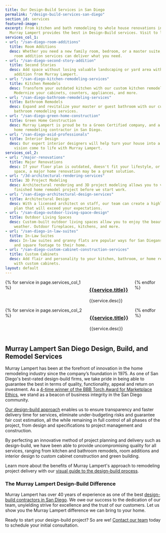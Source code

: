 ```yaml
---
title: Our Design-Build Services in San Diego
permalink: "/design-build-services-san-diego"
section_id: services
featured-image: 
excerpt: From kitchen and bath remodeling to whole house renovations in San Diego,
  Murray Lampert provides the best in Design-Build services. Visit to learn more.
services_col_1:
- url: "/san-diego-room-additions"
  title: Room Additions
  desc: Whether you need a new family room, bedroom, or a master suite, our San Diego
    room addition services can deliver what you need.
- url: "/san-diego-second-story-addition"
  title: Second Stories
  desc: Add space without losing valuable landscaping or yard area with a second story
    addition from Murray Lampert.
- url: "/san-diego-kitchen-remodeling-services"
  title: Kitchen Remodels
  desc: Transform your outdated kitchen with our custom kitchen remodeling service.
    Modernize your cabinets, counters, appliances, and more.
- url: "/san-diego-bathroom-remodeling-services"
  title: Bathroom Remodels
  desc: Expand and revitalize your master or guest bathroom with our custom San Diego
    bathroom remodeling services.
- url: "/san-diego-green-home-construction"
  title: Green Home Construction
  desc: Murray Lampert is proud be to a Green Certified company, and a leading eco-friendly
    home remodeling contractor in San Diego.
- url: "/san-diego-asid-professionals"
  title: Interior Design
  desc: Our expert interior designers will help turn your house into a home. See your
    vision come to life with Murray Lampert.
services_col_2:
- url: "/major-renovations"
  title: Major Renovations
  desc: If your floor plan is outdated, doesn't fit your lifestyle, or provide enough
    space, a major home renovation may be a great solution.
- url: "/3d-architectural-rendering-services"
  title: 3D Project Modeling
  desc: Architectural rendering and 3D project modeling allows you to visualize your
    finished home remodel project before we start work.
- url: "/san-diego-architectural-design-services"
  title: Architectural Design
  desc: With a licensed architect on staff, our team can create a highly detailed
    plan that will exceed your expectations.
- url: "/san-diego-outdoor-living-space-design"
  title: Outdoor Living Spaces
  desc: Custom-built outdoor living spaces allow you to enjoy the beautiful San Diego
    weather. Outdoor fireplaces, kitchens, and more.
- url: "/san-diego-in-law-suites"
  title: In-Law Suites
  desc: In-law suites and granny flats are popular ways for San Diegans to add value
    and square footage to their home.
- url: "/san-diego-custom-cabinet-construction-services"
  title: Custom Cabinets
  desc: Add flair and personality to your kitchen, bathroom, or home remodeling project
    with custom cabinets.
layout: default
---
```


  <div class='medium-6 columns'>
    {% for service in page.services_col_1 %}
      <div class='fadein mod modIconText' data-delay='{{ 300 | times:forloop.index0 }}'>
        <div class='icon-text-simple'>
          <h3><a href='{{site.url}}{{service.url}}'>{{service.title}}</a></h3>
          <p>{{service.desc}}</p>
        </div>
        <div class='two spacing'></div>
      </div>
    {% endfor %}
  </div>
  <div class='medium-6 columns'>
    {% for service in page.services_col_2 %}
      <div class='fadein mod modIconText' data-delay='{{ 300 | times:forloop.index0 }}'>
        <div class='icon-text-simple'>
          <h3><a href='{{site.url}}{{service.url}}'>{{service.title}}</a></h3>
          <p>{{service.desc}}</p>
        </div>
        <div class='two spacing'></div>
      </div>
    {% endfor %}
  </div>

## Murray Lampert San Diego Design, Build, and Remodel Services

Murray Lampert has been at the forefront of innovation in the home remodeling industry since the company’s foundation in 1975. As one of San Diego's best-rated design-build firms, we take pride in being able to guarantee the best in terms of quality, functionality, appeal and return on investment. As a [4-time winner of the BBB Torch Award for Marketplace Ethics](/another-better-business-bureau-torch-award), we stand as a beacon of business integrity in the San Diego community.

[Our design-build approach](/san-diego-design-build-contractors) enables us to ensure transparency and faster delivery time for services, eliminate under-budgeting risks and guarantee fair cost estimation, all the while remaining in full control of all phases of the project, from design and specifications to project management and construction.

By perfecting an innovative method of project planning and delivery such as design-build, we have been able to provide uncompromising quality for all services, ranging from kitchen and bathroom remodels, room additions and interior design to custom cabinet construction and green building.

Learn more about the benefits of Murray Lampert's approach to remodeling project delivery with our [visual guide to the design-build process](/infographic-visual-guide-to-the-design-build-process/).

### The Murray Lampert Design-Build Difference

Murray Lampert has over 40 years of experience as one of the best [design-build contractors in San Diego](/san-diego-design-build-contractors). We owe our success to the dedication of our team, unyielding strive for excellence and the trust of our customers. Let us show you the Murray Lampert difference we can bring to your home.

Ready to start your design-build project? So are we! [Contact our team](#quick-contact) today to schedule your initial consultation.
